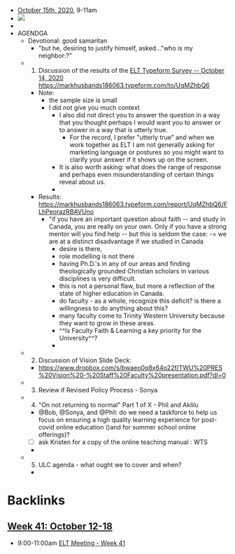 - [October 15th, 2020](<October 15th, 2020.md>), 9-11am
- ![](https://firebasestorage.googleapis.com/v0/b/firescript-577a2.appspot.com/o/imgs%2Fapp%2Fchurchdogmatics%2FO9pg1Uas1E.png?alt=media&token=1681ee87-346b-45c1-a1fe-d7babc68a42f)
- 
- AGENDGA
    - Devotional: good samaritan
        - "but he, desiring to justify himself, asked..."who is my neighbor:?"
    - 1. Discussion of the results of the [ELT Typeform Survey -- October 14, 2020](<ELT Typeform Survey -- October 14, 2020.md>) https://markhusbands186063.typeform.com/to/UqMZhbQ6
        - Note: 
            - the sample size is small
            - I did not give you much context
                - I also did not direct you to answer the question in a way that you thought perhaps I would want you to answer or to answer in a way that is utterly true. 
                    - For the record, I prefer "utterly true" and when we work together as ELT I am not generally asking for marketing language or postures so you might want to clarify your answer if it shows up on the screen. 
                - It is also worth asking: what does the range of response and perhaps even misunderstanding of certain things reveal about us. 
                - 
        - Results: https://markhusbands186063.typeform.com/report/UqMZhbQ6/FLhPeorazRBAVUno
            - "if you have an important question about faith -- and study in Canada, you are really on your own. Only if you have a strong mentor will you find help -- but this is seldom the case: 
-= we are at a distinct disadvantage if we studied in Canada
                - desire is there, 
                - role modelling is not there
                - having Ph.D.'s in any of our areas and finding theologically grounded Christian scholars in various disciplines is very difficult.
                - this is not a personal flaw, but more a reflection of the state of higher education in Canada. 
                - do faculty - as a whole, recognize this deficit? is there a willingness to do anything about this?
                - many faculty come to Trinity Western University because they want to grow in these areas.
                - ^^Is Faculty Faith & Learning a key priority for the University^^?
                - 
    - 2. Discussion of Vision Slide Deck:
        - https://www.dropbox.com/s/bwaeo0q8x64o22f/TWU%20PRES%20Vision%20-%20Staff%20Faculty%20presentation.pdf?dl=0 
    - 3. Review if Revised Policy Process  - Sonya
    - 4. "On not returning to normal" Part 1 of X - Phil and Aklilu
        - @Bob, @Sonya, and @Phil: do we need a taskforce to help us focus on ensuring a high quality learning experience for post-covid online education ()and for summer school online offerings)?
        - [ ] ask Kristen for a copy of the online teaching manual : WTS
        - 
    - 5. ULC agenda - what ought we to cover and when?
        - 

# Backlinks
## [Week 41: October 12-18](<Week 41: October 12-18.md>)
- 9:00-11:00am [ELT Meeting - Week 41](<ELT Meeting - Week 41.md>)

